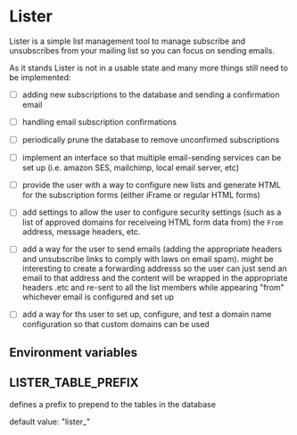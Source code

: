 # Lister
Lister is a simple list management tool to manage subscribe and unsubscribes from your mailing list so you can focus on sending emails.


As it stands Lister is not in a usable state and many more things still need to be implemented:

- [ ] adding new subscriptions to the database and sending a confirmation email
- [ ] handling email subscription confirmations
- [ ] periodically prune the database to remove unconfirmed subscriptions
- [ ] implement an interface so that multiple email-sending services can be set up (i.e. amazon SES, mailchimp, local email server, etc)
- [ ] provide the user with a way to configure new lists and generate HTML for the subscription forms (either iFrame or regular HTML forms)
- [ ] add settings to allow the user to configure security settings (such as a list of approved domains for receiveing HTML form data from) the `From` address, message headers, etc.
- [ ] add a way for the user to send emails (adding the appropriate headers and unsubscribe links to comply with laws on email spam). might be interesting to create a forwarding addresss so the user can just send an email to that address and the content will be wrapped in the appropriate headers .etc and re-sent to all the list members while appearing "from" whichever email is configured and set up
- [ ] add a way for ths user to set up, configure, and test a domain name configuration so that custom domains can be used




## Environment variables 


## LISTER_TABLE_PREFIX
defines a prefix to prepend to the tables in the database

default value: "lister_"
